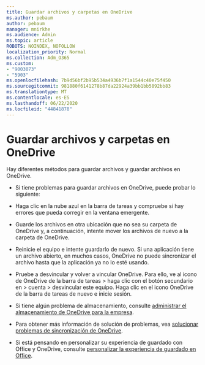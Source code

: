```yaml
---
title: Guardar archivos y carpetas en OneDrive
ms.author: pebaum
author: pebaum
manager: mnirkhe
ms.audience: Admin
ms.topic: article
ROBOTS: NOINDEX, NOFOLLOW
localization_priority: Normal
ms.collection: Adm_O365
ms.custom:
- "9003073"
- "5903"
ms.openlocfilehash: 7b9d56bf2b95b534a4936b7f1a1544c40e75f450
ms.sourcegitcommit: 981880f6141278b87da22924a39bb1bb5892bb83
ms.translationtype: MT
ms.contentlocale: es-ES
ms.lasthandoff: 06/22/2020
ms.locfileid: "44841878"
---
```

# <a name="saving-files-and-folders-to-onedrive"></a>Guardar archivos y carpetas en OneDrive

Hay diferentes métodos para guardar archivos y guardar archivos en OneDrive.

- Si tiene problemas para guardar archivos en OneDrive, puede probar lo siguiente:

- Haga clic en la nube azul en la barra de tareas y compruebe si hay errores que pueda corregir en la ventana emergente.
- Guarde los archivos en otra ubicación que no sea su carpeta de OneDrive y, a continuación, intente mover los archivos de nuevo a la carpeta de OneDrive.
- Reinicie el equipo e intente guardarlo de nuevo. Si una aplicación tiene un archivo abierto, en muchos casos, OneDrive no puede sincronizar el archivo hasta que la aplicación ya no lo esté usando.
- Pruebe a desvincular y volver a vincular OneDrive. Para ello, ve al icono de OneDrive de la barra de tareas > haga clic con el botón secundario en > cuenta > desvincular este equipo. Haga clic en el icono OneDrive de la barra de tareas de nuevo e inicie sesión.
- Si tiene algún problema de almacenamiento, consulte [administrar el almacenamiento de OneDrive para la empresa](https://support.microsoft.com/office/31519161-059c-4764-b6f8-f5cd29f7fe68).
- Para obtener más información de solución de problemas, vea [solucionar problemas de sincronización de OneDrive](https://docs.microsoft.com/alchemyinsights/fix-onedrive-sync-issues).  
- Si está pensando en personalizar su experiencia de guardado con Office y OneDrive, consulte [personalizar la experiencia de guardado en Office](https://support.microsoft.com/office/786200a7-f5f2-4d26-a3ae-b78c60dd5d3b).

